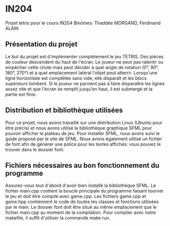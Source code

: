 # IN204
Projet tetris pour le cours IN204 
Binômes: Thaddée MORGAND, Ferdinand ALAIN

## Présentation du projet
Le but du projet est d'implémenter complètement le jeu TETRIS. Des pièces de couleur descendent du haut de l'écran. Le joueur ne peut pas ralentir ou empêcher cette chute mais peut décider à quel angle de rotation (0°, 90°, 180°, 270°) et à quel emplacement latéral l'objet peut atterrir. Lorsqu'une ligne horizontale est complétée sans vide, elle disparaît et les blocs supérieurs tombent. Si le joueur ne parvient pas à faire disparaître les lignes assez vite et que l'écran se remplit jusqu'en haut, il est submergé et la partie est finie.

## Distribution et bibliothèque utilisées
Pour ce projet, nous avons travaillé sur une distribution Linux (Ubuntu pour être précis) et nous avons utilisé la bibliothèque graphique SFML pour pouvoir afficher le plateau de jeu. Pour installer SFML, nous avons suivi le guide proposé par le site de SFML. Nous avons également utilisé un fichier de font afin de générer une police pour les textes affichés: vous pouvez le trouver dans le dossier font.

## Fichiers nécessaires au bon fonctionnement du programme
Assurez-vous tout d'abord d'avoir bien installé la bibliothèque SFML. Le fichier main.cpp contient la boucle principale du programme faisant tourner le jeu et doit être compilé avec game.cpp. Les fichiers game.cpp et game.hpp contiennent le code de toutes les classes et fonctions utilisées par le main. Le dossier font doit être situé au même emplacement que le fichier main.cpp au moment de la compilation. Pour compiler avec notre makefile, il suffit d'utiliser la commande make run.

